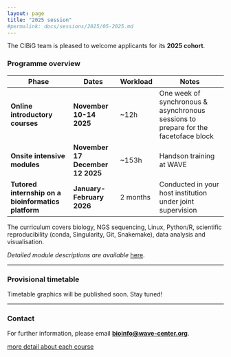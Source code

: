 ```yaml
---
layout: page
title: "2025 session"
#permalink: docs/sessions/2025/05-2025.md
---
```


The CIBiG team is pleased to welcome applicants for its **2025 cohort**.

### Programme overview

| Phase                                                   | Dates                              | Workload | Notes                                                                                 |
| ------------------------------------------------------- | ---------------------------------- | -------- | ------------------------------------------------------------------------------------- |
|  **Online introductory courses**                   | **November 10-14 2025**            | \~12h   | One week of synchronous & asynchronous sessions to prepare for the facetoface block |
|  **Onsite intensive modules**                        | **November 17 December 12 2025** | \~153h  | Handson training at WAVE                                                             |
|  **Tutored internship on a bioinformatics platform** | **January-February 2026**        | 2 months | Conducted in your host institution under joint supervision                            |

The curriculum covers biology, NGS sequencing, Linux, Python/R, scientific reproducibility (conda, Singularity, Git, Snakemake), data analysis and visualisation.

*Detailed module descriptions are available*  [here](https://cibig-wave.github.io/01-description.html).

---

### Provisional timetable

Timetable graphics will be published soon. Stay tuned!

<!-- Uncomment and replace when available
![Week1](/assets/img/2025-schedule-week1.png)
![Week2](/assets/img/2025-schedule-week2.png)
![Week3](/assets/img/2025-schedule-week3.png)
![Week4](/assets/img/2025-schedule-week1.png)
![legend](/assets/img/2025-schedule-legend.png)
-->

---

### Contact

For further information, please email **[bioinfo@wave-center.org](mailto:bioinfo@wave-center.org)**.

[more detail about each course](https://cibig-wave.github.io/01-description.html)

